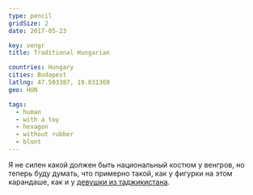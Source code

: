 ```yaml
---
type: pencil
gridSize: 2
date: 2017-05-23

key: vengr
title: Traditional Hungarian

countries: Hungary
cities: Budapest
latlng: 47.503387, 19.031369
geo: HUN

tags:
  - human
  - with a toy
  - hexagon
  - without rubber
  - blunt
---
```


Я не силен какой должен быть национальный костюм у венгров, но теперь буду думать, что примерно такой, как у фигурки на этом карандаше, как и у [девушки из таджикистана](?display=tajikistan).
